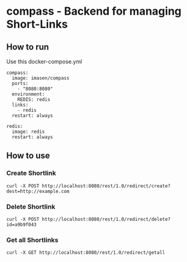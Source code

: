 # compass - Backend for managing Short-Links

## How to run
Use this docker-compose.yml

<pre><code>compass:
  image: imasen/compass
  ports:
    - "8080:8080"
  environment:
    REDIS: redis
  links:
    - redis
  restart: always

redis:
  image: redis
  restart: always</pre></code>

## How to use

### Create Shortlink
<pre><code>curl -X POST http://localhost:8080/rest/1.0/redirect/create?dest=http://example.com</code></pre>

### Delete Shortlink
<pre><code>curl -X POST http://localhost:8080/rest/1.0/redirect/delete?id=a9b9f043</code></pre>

### Get all Shortlinks
<pre><code>curl -X GET http://localhost:8080/rest/1.0/redirect/getall</code></pre>

